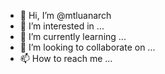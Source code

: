 - 👋 Hi, I’m @mtluanarch
- 👀 I’m interested in ...
- 🌱 I’m currently learning ...
- 💞️ I’m looking to collaborate on ...
- 📫 How to reach me ...

<!---
mtluanarch/mtluanarch is a ✨ special ✨ repository because its `README.md` (this file) appears on your GitHub profile.
You can click the Preview link to take a look at your changes.
--->
